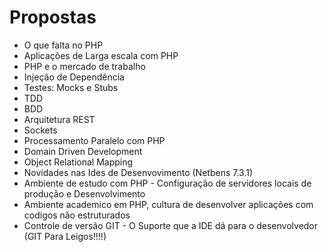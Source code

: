 # Propostas

- O que falta no PHP
- Aplicações de Larga escala com PHP
- PHP e o mercado de trabalho
- Injeção de Dependência
- Testes: Mocks e Stubs
- TDD
- BDD
- Arquitetura REST
- Sockets
- Processamento Paralelo com PHP
- Domain Driven Development
- Object Relational Mapping
- Novidades nas Ides de Desenvovimento  (Netbens 7.3.1)
- Ambiente de estudo com PHP - Configuração de servidores locais de produção e Desenvolvimento
- Ambiente academico em PHP, cultura de desenvolver aplicações com codigos não estruturados
- Controle de versão GIT - O Suporte que a IDE dá para o desenvolvedor (GIT Para Leigos!!!!) 

